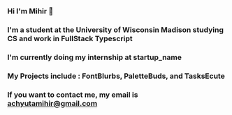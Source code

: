### Hi I'm Mihir 👋

### I'm a student at the University of Wisconsin Madison studying CS and work in FullStack Typescript

### I'm currently doing my internship at startup_name

### My Projects include : FontBlurbs, PaletteBuds, and TasksEcute

### If you want to contact me, my email is achyutamihir@gmail.com

<!--
**Mihir-Achyuta/Mihir-Achyuta** is a ✨ _special_ ✨ repository because its `README.md` (this file) appears on your GitHub profile.

Here are some ideas to get you started:

- 🔭 I’m currently working on ...
- 🌱 I’m currently learning ...
- 👯 I’m looking to collaborate on ...
- 🤔 I’m looking for help with ...
- 💬 Ask me about ...
- 📫 How to reach me: ...
- 😄 Pronouns: ...
- ⚡ Fun fact: ...
-->
